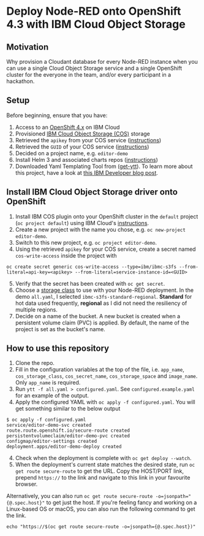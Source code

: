 # Deploy Node-RED onto OpenShift 4.3 with IBM Cloud Object Storage

## Motivation

Why provision a Cloudant database for every Node-RED instance when you can use a single Cloud Object Storage service and a single OpenShift cluster for the everyone in the team, and/or every participant in a hackathon.

## Setup

Before beginning, ensure that you have:

1. Access to an [OpenShift 4.x](https://cloud.ibm.com/kubernetes/catalog/create?platformType=openshift) on IBM Cloud
2. Provisioned [IBM Cloud Object Storage (COS)](https://cloud.ibm.com/catalog/services/cloud-object-storage) storage
3. Retrieved the `apikey` from your COS service ([instructions](https://cloud.ibm.com/docs/openshift?topic=openshift-object_storage#create_cos_secret))
4. Retrieved the `GUID` of your COS service ([instructions](https://cloud.ibm.com/docs/openshift?topic=openshift-object_storage#service_credentials))
4. Decided on a project name, e.g. `editor-demo`
5. Install Helm 3 and associated charts repos ([instructions](https://cloud.ibm.com/docs/openshift?topic=openshift-helm#install_v3))
6. Downloaded Yaml Templating Tool from ([get-ytt](https://get-ytt.io)). To learn more about this project, have a look at [this IBM Developer blog post](https://developer.ibm.com/depmodels/cloud/blogs/yaml-templating-tool-to-simplify-complex-configuration-management/).

## Install IBM Cloud Object Storage driver onto OpenShift

1. Install IBM COS plugin onto your OpenShift cluster in the `default` project (`oc project default`) using IBM Cloud's [instructions](https://cloud.ibm.com/docs/openshift?topic=openshift-object_storage#install_cos).
2. Create a new project with the name you chose, e.g. `oc new-project editor-demo`. 
3. Switch to this new project, e.g. `oc project editor-demo`.
4. Using the retrieved `apikey` for your COS service, create a secret named `cos-write-access` inside the project with 

```
oc create secret generic cos-write-access --type=ibm/ibmc-s3fs --from-literal=api-key=<apikey> --from-literal=service-instance-id=<GUID>
```

5. Verify that the secret has been created with `oc get secret`.
6. Choose a [storage class](https://cloud.ibm.com/docs/openshift?topic=openshift-object_storage#configure_cos) to use with your Node-RED deployment. In the demo `all.yaml`, I selected `ibmc-s3fs-standard-regional`. **Standard** for hot data used frequently, **regional** as I did not need the resiliency of multiple regions.
7. Decide on a name of the bucket. A new bucket is created when a persistent volume claim (PVC) is applied. By default, the name of the project is set as the bucket's name.

## How to use this repository

1. Clone the repo.
2. Fill in the configuration variables at the top of the file, i.e. `app_name`, `cos_storage_class`, `cos_secret_name`, `cos_storage_space` and `image_name`. Only `app_name` is required.
3. Run `ytt -f all.yaml > configured.yaml`. See `configured.example.yaml` for an example of the output.
4. Apply the configured YAML with `oc apply -f configured.yaml`. You will get something similar to the below output

```
$ oc apply -f configured.yaml
service/editor-demo-svc created
route.route.openshift.io/secure-route created
persistentvolumeclaim/editor-demo-pvc created
configmap/editor-settings created
deployment.apps/editor-demo-deploy created
```

4. Check when the deployment is complete with `oc get deploy --watch`.
5. When the deployment's current state matches the desired state, run `oc get route secure-route` to get the URL. Copy the HOST/PORT link, prepend `https://` to the link and navigate to this link in your favourite browser. 

Alternatively, you can also run `oc get route secure-route -o=jsonpath="{@.spec.host}"` to get just the host. If you're feeling fancy and working on a Linux-based OS or macOS, you can also run the following command to get the link.

```
echo "https://$(oc get route secure-route -o=jsonpath={@.spec.host})"
```
